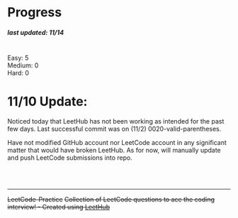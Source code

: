 # Progress
##### last updated: 11/14

<br />
Easy: 5
<br />
Medium: 0
<br />
Hard: 0

<br />

# 11/10 Update:

Noticed today that LeetHub has not been working as intended for the past few days. Last successful commit was on (11/2) 0020-valid-parentheses.

Have not modified GitHub account nor LeetCode account in any significant matter that would have broken LeetHub. As for now, will manually update and push LeetCode submissions into repo.

<br />
<br />

<hr />

~~LeetCode-Practice~~
~~Collection of LeetCode questions to ace the coding interview! - Created using [LeetHub](https://github.com/QasimWani/LeetHub)~~
